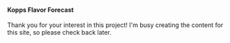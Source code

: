 #### Kopps Flavor Forecast
Thank you for your interest in this project! I'm busy creating the content for this site, so please check back later.